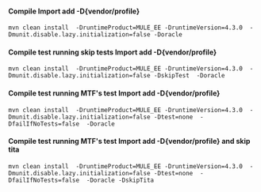 

#### Compile  **Import add -D{vendor/profile}**
```
mvn clean install  -DruntimeProduct=MULE_EE -DruntimeVersion=4.3.0  -Dmunit.disable.lazy.initialization=false -Doracle
```
#### Compile test running skip tests **Import add -D{vendor/profile}**
```
mvn clean install  -DruntimeProduct=MULE_EE -DruntimeVersion=4.3.0  -Dmunit.disable.lazy.initialization=false -DskipTest  -Doracle
```
#### Compile test running  MTF's test **Import add -D{vendor/profile}**
```
mvn clean install  -DruntimeProduct=MULE_EE -DruntimeVersion=4.3.0  -Dmunit.disable.lazy.initialization=false -Dtest=none  -DfailIfNoTests=false  -Doracle
```
#### Compile test running  MTF's test **Import add -D{vendor/profile}** and skip tita
```
mvn clean install  -DruntimeProduct=MULE_EE -DruntimeVersion=4.3.0  -Dmunit.disable.lazy.initialization=false -Dtest=none  -DfailIfNoTests=false  -Doracle -DskipTita
```